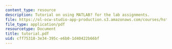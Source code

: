 ```yaml
---
content_type: resource
description: Tutorial on using MATLAB? for the lab assignments.
file: https://ol-ocw-studio-app-production.s3.amazonaws.com/courses/hst-582j-biomedical-signal-and-image-processing-spring-2007/cff753183e34395ce6b01d40422b66bf_tutorial.pdf
file_type: application/pdf
resourcetype: Document
title: tutorial.pdf
uid: cff75318-3e34-395c-e6b0-1d40422b66bf
---
```

